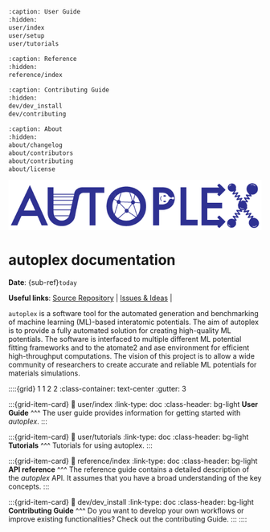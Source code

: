 ```{toctree}
:caption: User Guide
:hidden:
user/index
user/setup
user/tutorials
```

```{toctree}
:caption: Reference
:hidden:
reference/index
```

```{toctree}
:caption: Contributing Guide
:hidden:
dev/dev_install
dev/contributing
```

```{toctree}
:caption: About
:hidden:
about/changelog
about/contributors
about/contributing
about/license
```

![autoplex documentation](_static/autoplex_logo_tmp.png)
# autoplex documentation


**Date**: {sub-ref}`today`

**Useful links**:
[Source Repository](https://github.com/JaGeo/autoplex) |
[Issues & Ideas](https://github.com/JaGeo/autoplex/issues) |

`autoplex` is a software tool for the automated generation and benchmarking of machine learning (ML)-based interatomic potentials. 
The aim of autoplex is to provide a fully automated solution for creating high-quality ML potentials. 
The software is interfaced to multiple different ML potential fitting frameworks and to the atomate2 and ase environment 
for efficient high-throughput computations. 
The vision of this project is to allow a wide community of researchers to create accurate and reliable ML potentials for materials simulations.

::::{grid} 1 1 2 2
:class-container: text-center
:gutter: 3

:::{grid-item-card}
:link: user/index
:link-type: doc
:class-header: bg-light
**User Guide**
^^^
The user guide provides information for getting started with *autoplex*.
:::

:::{grid-item-card}
:link: user/tutorials
:link-type: doc
:class-header: bg-light
**Tutorials**
^^^
Tutorials for using autoplex.
:::

:::{grid-item-card}
:link: reference/index
:link-type: doc
:class-header: bg-light
**API reference**
^^^
The reference guide contains a detailed description of the *autoplex* API. It
assumes that you have a broad understanding of the key concepts.
:::

:::{grid-item-card}
:link: dev/dev_install
:link-type: doc
:class-header: bg-light
**Contributing Guide**
^^^
Do you want to develop your own workflows or improve existing functionalities?
Check out the contributing Guide.
:::
::::
